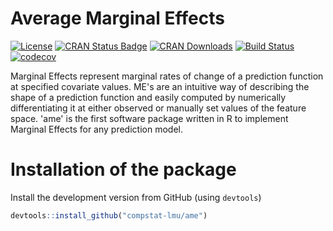 # Average Marginal Effects

[![License](https://img.shields.io/badge/License-BSD%203--Clause-blue.svg)](https://opensource.org/licenses/BSD-3-Clause)
[![CRAN Status Badge](http://www.r-pkg.org/badges/version/ame)](http://cran.r-project.org/web/packages/ame)
[![CRAN Downloads](http://cranlogs.r-pkg.org/badges/ame)](http://cran.rstudio.com/web/packages/ame/index.html)
[![Build Status](https://travis-ci.org/compstat-lmu/ame.svg?branch=master)](https://travis-ci.org/compstat-lmu/ame.svg?branch=master)
[![codecov](https://codecov.io/gh/compstat-lmu/ame/branch/master/graph/badge.svg)](https://codecov.io/gh/compstat-lmu/ame)

Marginal Effects represent marginal rates of change of a prediction function at specified covariate values. ME's are an intuitive way of describing the shape of a prediction function and
easily computed by numerically differentiating it at either observed or manually set values of the feature space. 'ame' is the first software package written in R to implement Marginal Effects for any prediction model.

# Installation of the package

Install the development version from GitHub (using `devtools`)

```r
devtools::install_github("compstat-lmu/ame")
```
